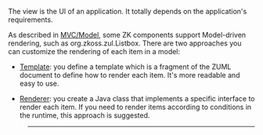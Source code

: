 The view is the UI of an application. It totally depends on the
application's requirements.

As described in
[MVC/Model]({{site.baseurl}}/zk_dev_ref/MVC/Model), some ZK
components support Model-driven rendering, such as
<javadoc>org.zkoss.zul.Listbox</javadoc>. There are two approaches you
can customize the rendering of each item in a model:

- [Template]({{site.baseurl}}/zk_dev_ref/MVC/View/Template): you
  define a template which is a fragment of the ZUML document to define
  how to render each item. It's more readable and easy to use.

<!-- -->

- [Renderer]({{site.baseurl}}/zk_dev_ref/MVC/View/Renderer): you
  create a Java class that implements a specific interface to render
  each item. If you need to render items according to conditions in the
  runtime, this approach is suggested.

> ------------------------------------------------------------------------
>
> <references/>
